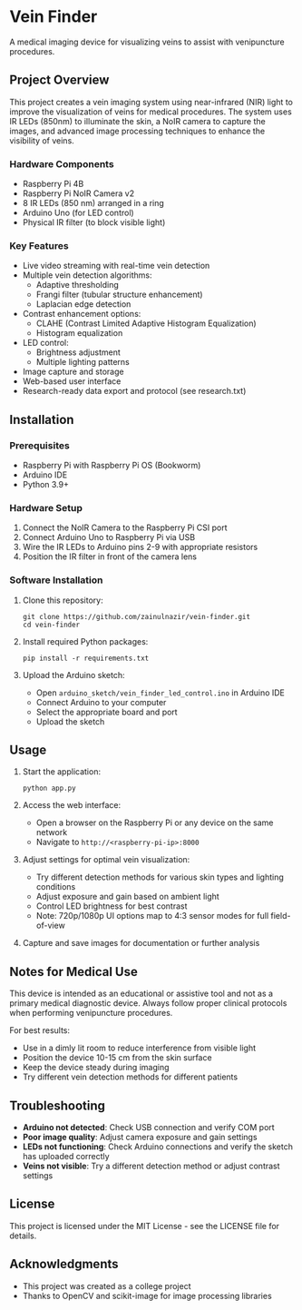 # Vein Finder

A medical imaging device for visualizing veins to assist with venipuncture procedures.

## Project Overview

This project creates a vein imaging system using near-infrared (NIR) light to improve the visualization of veins for medical procedures. The system uses IR LEDs (850nm) to illuminate the skin, a NoIR camera to capture the images, and advanced image processing techniques to enhance the visibility of veins.

### Hardware Components

- Raspberry Pi 4B
- Raspberry Pi NoIR Camera v2
- 8 IR LEDs (850 nm) arranged in a ring
- Arduino Uno (for LED control)
- Physical IR filter (to block visible light)

### Key Features

- Live video streaming with real-time vein detection
- Multiple vein detection algorithms:
  - Adaptive thresholding
  - Frangi filter (tubular structure enhancement)
  - Laplacian edge detection
- Contrast enhancement options:
  - CLAHE (Contrast Limited Adaptive Histogram Equalization)
  - Histogram equalization
- LED control:
  - Brightness adjustment
  - Multiple lighting patterns
- Image capture and storage
- Web-based user interface
 - Research-ready data export and protocol (see research.txt)

## Installation

### Prerequisites

- Raspberry Pi with Raspberry Pi OS (Bookworm)
- Arduino IDE
- Python 3.9+

### Hardware Setup

1. Connect the NoIR Camera to the Raspberry Pi CSI port
2. Connect Arduino Uno to Raspberry Pi via USB
3. Wire the IR LEDs to Arduino pins 2-9 with appropriate resistors
4. Position the IR filter in front of the camera lens

### Software Installation

1. Clone this repository:
   ```
   git clone https://github.com/zainulnazir/vein-finder.git
   cd vein-finder
   ```

2. Install required Python packages:
   ```
   pip install -r requirements.txt
   ```

3. Upload the Arduino sketch:
   - Open `arduino_sketch/vein_finder_led_control.ino` in Arduino IDE
   - Connect Arduino to your computer
   - Select the appropriate board and port
   - Upload the sketch

## Usage

1. Start the application:
   ```
   python app.py
   ```

2. Access the web interface:
   - Open a browser on the Raspberry Pi or any device on the same network
   - Navigate to `http://<raspberry-pi-ip>:8000`

3. Adjust settings for optimal vein visualization:
   - Try different detection methods for various skin types and lighting conditions
   - Adjust exposure and gain based on ambient light
   - Control LED brightness for best contrast
   - Note: 720p/1080p UI options map to 4:3 sensor modes for full field-of-view

4. Capture and save images for documentation or further analysis

## Notes for Medical Use

This device is intended as an educational or assistive tool and not as a primary medical diagnostic device. Always follow proper clinical protocols when performing venipuncture procedures.

For best results:
- Use in a dimly lit room to reduce interference from visible light
- Position the device 10-15 cm from the skin surface
- Keep the device steady during imaging
- Try different vein detection methods for different patients

## Troubleshooting

- **Arduino not detected**: Check USB connection and verify COM port
- **Poor image quality**: Adjust camera exposure and gain settings
- **LEDs not functioning**: Check Arduino connections and verify the sketch has uploaded correctly
- **Veins not visible**: Try a different detection method or adjust contrast settings

## License

This project is licensed under the MIT License - see the LICENSE file for details.

## Acknowledgments

- This project was created as a college project
- Thanks to OpenCV and scikit-image for image processing libraries 
